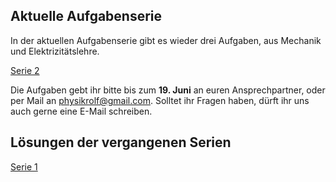 ## Aktuelle Aufgabenserie

In der aktuellen Aufgabenserie gibt es wieder drei Aufgaben, aus Mechanik und Elektrizitätslehre.

[Serie 2](google.de)

Die Aufgaben gebt ihr bitte bis zum **19. Juni** an euren Ansprechpartner, oder per Mail an [physikrolf@gmail.com](mailto:physikrolf@gmail.com). Solltet ihr Fragen haben, dürft ihr uns auch gerne eine E-Mail schreiben.  

## Lösungen der vergangenen Serien

[Serie 1](yahoo.de)

